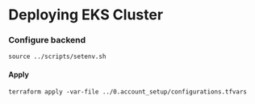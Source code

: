 # Deploying EKS Cluster 
### Configure backend
```
source ../scripts/setenv.sh 
```
#### Apply
```
terraform apply -var-file ../0.account_setup/configurations.tfvars
```
